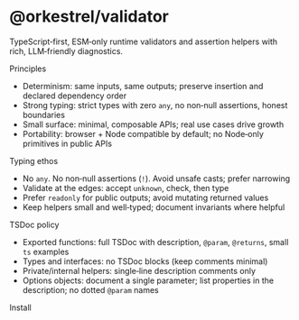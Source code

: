 # @orkestrel/validator

TypeScript‑first, ESM‑only runtime validators and assertion helpers with rich, LLM‑friendly diagnostics.

Principles
- Determinism: same inputs, same outputs; preserve insertion and declared dependency order
- Strong typing: strict types with zero `any`, no non‑null assertions, honest boundaries
- Small surface: minimal, composable APIs; real use cases drive growth
- Portability: browser + Node compatible by default; no Node‑only primitives in public APIs

Typing ethos
- No `any`. No non‑null assertions (`!`). Avoid unsafe casts; prefer narrowing
- Validate at the edges: accept `unknown`, check, then type
- Prefer `readonly` for public outputs; avoid mutating returned values
- Keep helpers small and well‑typed; document invariants where helpful

TSDoc policy
- Exported functions: full TSDoc with description, `@param`, `@returns`, small `ts` examples
- Types and interfaces: no TSDoc blocks (keep comments minimal)
- Private/internal helpers: single‑line description comments only
- Options objects: document a single parameter; list properties in the description; no dotted `@param` names

Install
